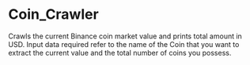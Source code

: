 # Coin_Crawler
Crawls the current Binance coin market value and prints total amount in USD.
Input data required refer to the name of the Coin that you want to extract the current value
and the total number of coins you possess.
